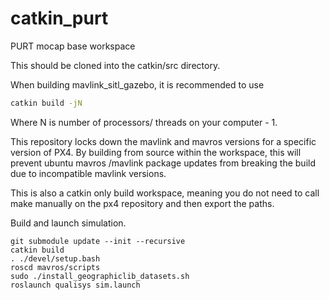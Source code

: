 # catkin_purt
PURT mocap base workspace

This should be cloned into the catkin/src directory.

When building mavlink_sitl_gazebo, it is recommended to use

```bash
catkin build -jN
```

Where N is number of processors/ threads on your computer - 1.

This repository locks down the mavlink and mavros
versions for a specific version of PX4. By building
from source within the workspace, this will prevent ubuntu mavros
/mavlink package updates from breaking the build due to incompatible
mavlink versions.

This is also a catkin only build workspace, meaning you do not
need to call make manually on the px4 repository and then export 
the paths.

Build and launch simulation.
```
git submodule update --init --recursive
catkin build
. ./devel/setup.bash
roscd mavros/scripts
sudo ./install_geographiclib_datasets.sh
roslaunch qualisys sim.launch
```
